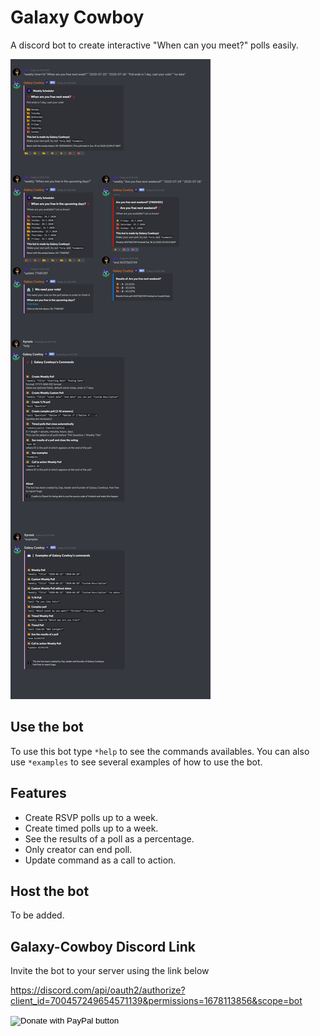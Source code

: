 # Galaxy Cowboy

A discord bot to create interactive "When can you meet?" polls easily.

![Image of a poll](assets/readme-image.png)


## Use the bot

To use this bot type `*help` to see the commands availables.
You can also use `*examples` to see several examples of how to use the bot.

## Features

- Create RSVP polls up to a week.
- Create timed polls up to a week.
- See the results of a poll as a percentage.
- Only creator can end poll.
- Update command as a call to action.

## Host the bot

To be added.

<!-- To host it create a file name "botconfig.json" or rename and edit "botconfig-sample.json" in the bot's folder. In this file must appear the token of the bot, the prefix ("!poll" by default) and, if wanted, a link to invite.

```json
{
	"token":"your token",
	"prefix":"!poll",
	"link":"the link to invite the bot (optional)"
}
```

Then in a command line in the bot's folder use `npm install`.

Now, to start the bot use `node index.js`. -->

## Galaxy-Cowboy Discord Link

Invite the bot to your server using the link below

<https://discord.com/api/oauth2/authorize?client_id=700457249654571139&permissions=1678113856&scope=bot>

<form action="https://www.paypal.com/cgi-bin/webscr" method="post" target="_top">
<input type="hidden" name="cmd" value="_s-xclick" />
<input type="hidden" name="hosted_button_id" value="QCX6LUQA9CZFC" />
<input type="image" src="https://www.paypalobjects.com/en_US/BE/i/btn/btn_donateCC_LG.gif" border="0" name="submit" title="PayPal - The safer, easier way to pay online!" alt="Donate with PayPal button" />
<img alt="" border="0" src="https://www.paypal.com/en_BE/i/scr/pixel.gif" width="1" height="1" />
</form>



